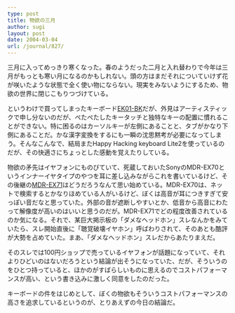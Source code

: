```yaml
---
type: post
title: 物欲の三月
author: sugi
layout: post
date: 2004-03-04
url: /journal/827/
---
```

三月に入ってめっきり寒くなった。春のようだった二月と入れ替わりで今年は三月がもっとも寒い月になるのかもしれない。頭の方はまだそれについていけず花が咲いたような状態で全く使い物にならない。現実をみないようにするため、物欲の世界に閉じこもりつづけている。

というわけで買ってしまったキーボード<a href="http://www.scythe.co.jp/input-device/20031001-160900.html" onclick="_gaq.push(['_trackEvent', 'outbound-article', 'http://www.scythe.co.jp/input-device/20031001-160900.html', 'EK01-BK']);" >EK01-BK</a>だが、外見はアーティスティックで申し分ないのだが、ぺたぺたしたキータッチと独特なキーの配置に慣れることができない。特に困るのはカーソルキーが左側にあることと、タブがかなり下側にあることだ。かな漢字変換をするにも一瞬の沈思黙考が必要になってしまう。そんなこんなで、結局またHappy Hacking keyboard Lite2を使っているのだが、その快適さにちょっとした感動を覚えたりしている。

物欲の矛先はイヤフォンにものびていて、死蔵しておいたSonyのMDR-EX70というインナーイヤタイプのやつを耳に差し込みながらこれを書いているけど、その後継の<a href="http://www.sony.jp/products/Models/Library/MDR-EX71SL.html" onclick="_gaq.push(['_trackEvent', 'outbound-article', 'http://www.sony.jp/products/Models/Library/MDR-EX71SL.html', 'MDR-EX71']);" >MDR-EX71</a>はどうだろうなんて思い始めている。MDR-EX70は、ネットで検索するとかなりほめている人がいるけど、ぼくは高音が耳につきすぎて安っぽい音だなと思っていた。外部の音が遮断しやすいとか、低音から高音にわたって解像度が高いのはいいと思うのだが。MDR-EX71でどの程度改善されているのか気になる。それで、某巨大掲示板の「ダメなヘッドホン」スレなんかをみていたら、スレ開始直後に「聴覚破壊イヤホン」呼ばわりされて、そのあとも酷評が大勢を占めていた。まあ、「ダメなヘッドホン」スレだからあたりまえだ。

そのスレでは100円ショップで売っているイヤフォンが話題になっていて、それよりひどいのはないだろうという結論が出そうになっていた、だが、そういうのをひとつ持っていると、ほかのがすばらしいものに思えるのでコストパフォーマンスが高い、という書き込みに激しく同意をしたのだった。

キーボードの件をはじめとして、ぼくの物欲もそういうコストパフォーマンスの高さを追求しているというのが、とりあえずの今日の結論だ。
